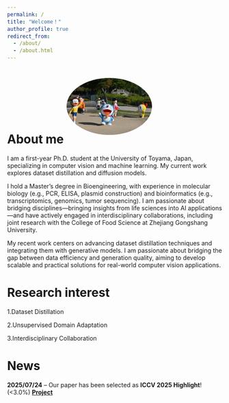 ```yaml
---
permalink: /
title: "Welcome！"
author_profile: true
redirect_from: 
  - /about/
  - /about.html
---
```



About me
<img src="/images/welcome.png" alt="My photo" width="200" style="border-radius: 50%; margin-bottom: 20px;">
======
I am a first-year Ph.D. student at the University of Toyama, Japan, specializing in computer vision and machine learning. My current work explores dataset distillation and diffusion models.

I hold a Master’s degree in Bioengineering, with experience in molecular biology (e.g., PCR, ELISA, plasmid construction) and bioinformatics (e.g., transcriptomics, genomics, tumor sequencing). I am passionate about bridging disciplines—bringing insights from life sciences into AI applications—and have actively engaged in interdisciplinary collaborations, including joint research with the College of Food Science at Zhejiang Gongshang University. 

My recent work centers on advancing dataset distillation techniques and integrating them with generative models. I am passionate about bridging the gap between data efficiency and generation quality, aiming to develop scalable and practical solutions for real-world computer vision applications.

Research interest
======
1.Dataset Distillation

2.Unsupervised Domain Adaptation

3.Interdisciplinary Collaboration

News
======
**2025/07/24** – Our paper has been selected as **ICCV 2025 Highlight**! (<3.0%) [**Project**](https://zou-yawen.github.io/DD_via_vision-language/)

